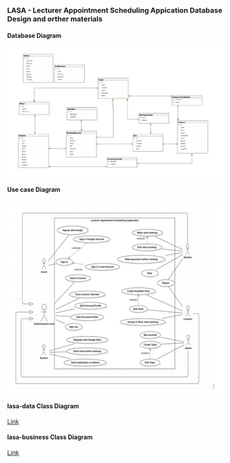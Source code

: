 ### LASA - Lecturer Appointment Scheduling Appication Database Design and orther materials

#### Database Diagram
![alt text](https://github.com/SWP302Group2/lasa-database/blob/main/materials/DatabaseDiagram.PNG?raw=true)

#### Use case Diagram
![alt text](https://github.com/SWP302Group2/lasa-database/blob/main/materials/UseCaseDiagram.PNG?raw=true)

#### lasa-data Class Diagram
[Link](https://github.com/SWP302Group2/lasa-database/blob/main/materials/lasa-data-classdiagram.png)


#### lasa-business Class Diagram
[Link](https://github.com/SWP302Group2/lasa-database/blob/main/materials/lasa-business-classdiagram.png)
